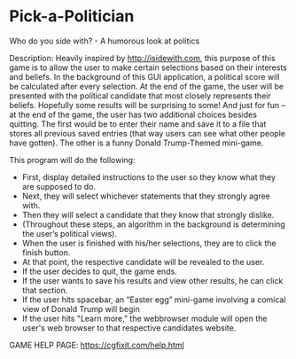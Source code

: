 # Pick-a-Politician
Who do you side with? - A humorous look at politics <br>

Description: Heavily inspired by http://isidewith.com, this purpose of this game is to allow 
the user to make certain selections based on their interests and beliefs. In the background 
of this GUI application, a political score will be calculated after every selection. At the end of the game,
the user will be presented with the political candidate that most closely represents their beliefs. 
Hopefully some results will be surprising to some!  And just for fun – at the end of the game, the 
user has two additional choices besides quitting. The first would be to enter their name and save it 
to a file that stores all previous saved entries (that way users can see what other people have gotten). 
The other is a funny Donald Trump-Themed mini-game.

This program will do the following:
-	First, display detailed instructions to the user so they know what they are supposed to do.
-	Next, they will select whichever statements that they strongly agree with. 
-	Then they will select a candidate that they know that strongly dislike.
-	(Throughout these steps, an algorithm in the background is determining the user’s political views).
-	When the user is finished with his/her selections, they are to click the finish button.
-	At that point, the respective candidate will be revealed to the user.
-	If the user decides to quit, the game ends.
-	If the user wants to save his results and view other results, he can click that section.
-	If the user hits spacebar, an “Easter egg” mini-game involving a comical view of Donald Trump will begin
- If the user hits "Learn more," the webbrowser module will open the user's web browser to that respective candidates website.

GAME HELP PAGE: https://cgfixit.com/help.html
